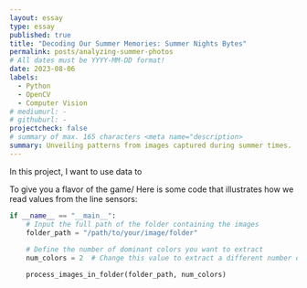 ```yaml
---
layout: essay
type: essay
published: true
title: "Decoding Our Summer Memories: Summer Nights Bytes"
permalink: posts/analyzing-summer-photos
# All dates must be YYYY-MM-DD format!
date: 2023-08-06
labels:
  - Python
  - OpenCV
  - Computer Vision
# mediumurl: -
# githuburl: -
projectcheck: false
# summary of max. 165 characters <meta name="description>
summary: Unveiling patterns from images captured during summer times.
---
```


In this project, I want to use data to 


To give you a flavor of the game/ Here is some code that illustrates how we read values from the line sensors:
```python
if __name__ == "__main__":
    # Input the full path of the folder containing the images
    folder_path = "/path/to/your/image/folder"
    
    # Define the number of dominant colors you want to extract
    num_colors = 2  # Change this value to extract a different number of colors

    process_images_in_folder(folder_path, num_colors)
```
